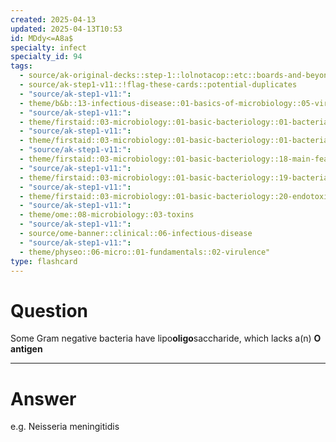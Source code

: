 ```yaml
---
created: 2025-04-13
updated: 2025-04-13T10:53
id: MDdy<=A8a$
specialty: infect
specialty_id: 94
tags:
  - source/ak-original-decks::step-1::lolnotacop::etc::boards-and-beyond-micro::basics-of-micro
  - source/ak-step1-v11::!flag-these-cards::potential-duplicates
  - "source/ak-step1-v11:": 
  - theme/b&b::13-infectious-disease::01-basics-of-microbiology::05-virulence
  - "source/ak-step1-v11:": 
  - theme/firstaid::03-microbiology::01-basic-bacteriology::01-bacterial-structures
  - "source/ak-step1-v11:": 
  - theme/firstaid::03-microbiology::01-basic-bacteriology::01-bacterial-structures::*basics
  - "source/ak-step1-v11:": 
  - theme/firstaid::03-microbiology::01-basic-bacteriology::18-main-features-of-exotoxins-&-endotoxins
  - "source/ak-step1-v11:": 
  - theme/firstaid::03-microbiology::01-basic-bacteriology::19-bacteria-with-exotoxins
  - "source/ak-step1-v11:": 
  - theme/firstaid::03-microbiology::01-basic-bacteriology::20-endotoxin
  - "source/ak-step1-v11:": 
  - theme/ome::08-microbiology::03-toxins
  - "source/ak-step1-v11:": 
  - source/ome-banner::clinical::06-infectious-disease
  - "source/ak-step1-v11:": 
  - theme/physeo::06-micro::01-fundamentals::02-virulence"
type: flashcard
---
```


# Question
Some Gram negative bacteria have lipo**oligo**saccharide, which lacks a(n) **O antigen**

---

# Answer
e.g. Neisseria meningitidis